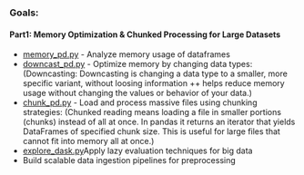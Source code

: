 ### Goals:

#### Part1: Memory Optimization & Chunked Processing for Large Datasets
- [memory_pd.py](memory_pd.py) - Analyze memory usage of dataframes
- [downcast_pd.py](downcast_pd.py) - Optimize memory by changing data types:
    (Downcasting: Downcasting is changing a data type to a smaller, more specific variant, without loosing information
    ++ helps reduce memory usage without changing the values or behavior of your data.)
- [chunk_pd.py](chunk_pd.py) - Load and process massive files using chunking strategies:
    (Chunked reading means loading a file in smaller portions (chunks) instead of all at once.
    In pandas it returns an iterator that yields DataFrames of specified chunk size.
    This is useful for large files that cannot fit into memory all at once.)
- [explore_dask.py](explore_dask.py)Apply lazy evaluation techniques for big data
- Build scalable data ingestion pipelines for preprocessing